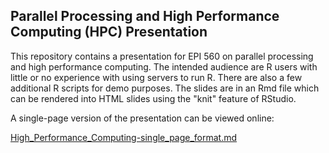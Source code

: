 ## Parallel Processing and High Performance Computing (HPC) Presentation

This repository contains a presentation for EPI 560 on parallel processing 
and high performance computing. The intended audience are R users with little 
or no experience with using servers to run R. There are also a few additional 
R scripts for demo purposes. The slides are in an Rmd file which can be 
rendered into HTML slides using the "knit" feature of RStudio.

A single-page version of the presentation can be viewed online:

[High_Performance_Computing-single_page_format.md](https://github.com/brianhigh/par_hpc_pres/blob/main/parallel_processing/High_Performance_Computing-single_page_format.md)
